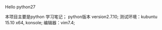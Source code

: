 Hello python27

本项目主要是python 学习笔记；
python版本 version2.7.10;
测试环境：kubuntu 15.10 x64, konsole;
编辑器：vim7.4;
